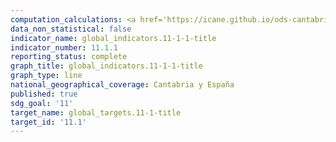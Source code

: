 ```yaml
---
computation_calculations: <a href='https://icane.github.io/ods-cantabria/assets/pdf/11.1.1.1.pdf' target='_blank'>Proporción de personas que viven en hogares con determinadas deficiencias en la vivienda</a><br><a href='https://icane.github.io/ods-cantabria/assets/pdf/11.1.1.3.pdf' target='_blank'>Proporción de personas que en su vivienda sufren problemas de ruidos procedentes del vecindario o del exterior</a>
data_non_statistical: false
indicator_name: global_indicators.11-1-1-title
indicator_number: 11.1.1
reporting_status: complete
graph_title: global_indicators.11-1-1-title
graph_type: line
national_geographical_coverage: Cantabria y España
published: true
sdg_goal: '11'
target_name: global_targets.11-1-title
target_id: '11.1'
---
```

